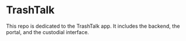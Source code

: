 # TrashTalk
This repo is dedicated to the TrashTalk app. It includes the backend, the portal, and the custodial interface.
